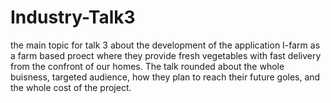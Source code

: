 # Industry-Talk3

the main topic for talk 3 about the development of the application I-farm as a farm based proect where they provide fresh vegetables with fast delivery from the confront of our homes. The talk rounded about the whole buisness, targeted audience, how they plan to reach their future goles, and the whole cost of the project.

